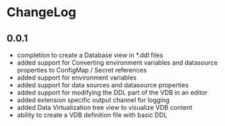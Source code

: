 # ChangeLog

## 0.0.1

- completion to create a Database view in *.ddl files
- added support for Converting environment variables and datasource properties to ConfigMap / Secret references
- added support for environment variables
- added support for data sources and datasource properties
- added support for modifying the DDL part of the VDB in an editor
- added extension specific output channel for logging
- added Data Virtualization tree view to visualize VDB content
- ability to create a VDB definition file with basic DDL
